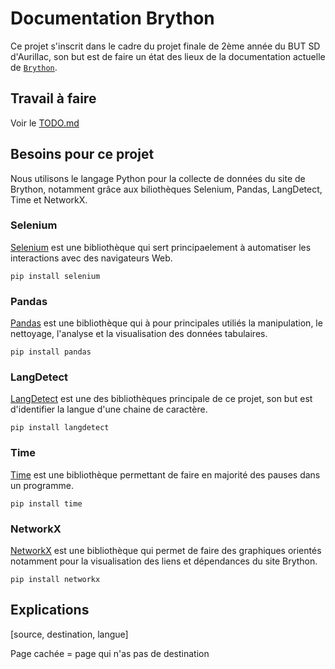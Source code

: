 # Documentation Brython

Ce projet s'inscrit dans le cadre du projet finale de 2ème année du BUT SD d'Aurillac, son but est de faire un état des lieux de la documentation actuelle de [`Brython`](https://brython.info/index.html).

## Travail à faire

Voir le [TODO.md](TODO.md)

## Besoins pour ce projet

Nous utilisons le langage Python pour la collecte de données du site de Brython, notamment grâce aux biliothèques Selenium, Pandas, LangDetect, Time et NetworkX.

### Selenium 

[Selenium](https://www.selenium.dev/selenium/docs/api/py/api.html) est une bibliothèque qui sert principaelement à automatiser les interactions avec des navigateurs Web.

`pip install selenium`

### Pandas 

[Pandas](https://pandas.pydata.org/) est une bibliothèque qui à pour principales utiliés la manipulation, le nettoyage, l'analyse et la visualisation des données tabulaires.

`pip install pandas`

### LangDetect

[LangDetect](https://pypi.org/project/langdetect/) est une des bibliothèques principale de ce projet, son but est d'identifier la langue d'une chaine de caractère.

`pip install langdetect`

### Time

[Time](https://docs.python.org/fr/3/library/time.html) est une bibliothèque permettant de faire en majorité des pauses dans un programme.

`pip install time`

### NetworkX

[NetworkX](https://networkx.org/documentation/stable/tutorial.html) est une bibliothèque qui permet de faire des graphiques orientés notamment pour la visualisation des liens et dépendances du site Brython.

`pip install networkx`

## Explications 

[source, destination, langue]

Page cachée = page qui n'as pas de destination 

